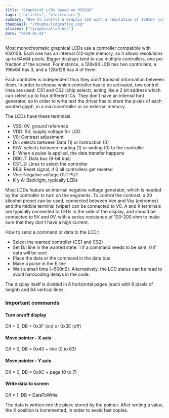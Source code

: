 ```yaml
---
title: "Graphical LCDs based on KS0108"
tags: ["articles", "electronics"]
summary: "How to control a Graphic LCD with a resolution of 128x64 (or 192x64) based in KS0108, using a microcontroller and two 8 bit I/O ports."
thumbnail: "/thumbs/lcdgrafico.png"
aliases: ["/graphicallcd_en/"]
date: "2010-01-01"
---
```

Most monochromatic graphical LCDs use a controller compatible with KS0108. Each one has an internal 512-byte memory, so it allows resolutions up to 64x64 pixels. Bigger displays tend to use multiple controllers, one per fraction of the screen. For instance, a 128x64 LCD has two controllers, a 196x64 has 3, and a 128x128 has 4 of them.

Each controller is independent thus they don't transmit information between them. In order to choose which controller has to be activated, two control lines are used: CS1 and CS2 (chip select), acting like a 2 bit address which can select up to four different ICs. They don't have an internal font generator, so in order to write text the driver has to store the pixels of each wanted glyph, in a microcontroller or an external memory.

The LCDs have these terminals:
	
* VSS: 0V, ground reference
* VDD: 5V, supply voltage for LCD
* V0: Contrast adjustment
* D/I: selects between Data (1) or Instruction (0)
* R/W: selects between reading (1) or writing (0) to the controller
* E: When a pulse is applied, the data transfer happens
* DB0..7: Data bus (8-bit bus)
* CS1..2: Lines to select the controller
* RES: Reset signal, if 0 all controllers get reseted
* Vee: Negative voltage OUTPUT
* K y A: Backlight, typically LEDs
	

Most LCDs feature an internal negative voltage generator, which is needed by the controller to turn on the segments. To control the contrast, a 20 kiloohm preset can be used, connected between Vee and Vss (extremes) and the middle terminal (wiper) can be connected to V0. A and K terminals are typically connected to LEDs in the side of the display, and should be connected to 5V and 0V, with a series resistance of 100-200 ohm to make sure that they don't have a high current.

How to send a command or data to the LCD::
	
* Select the wanted controller (CS1 and CS2)
* Set D/I line in the wanted stete: 1 if a command needs to be sent, 0 if data will be sent
* Place the data or the command in the data bus
* Make a pulse in the E line
* Wait a small time (~500nS). Alternatively, the LCD status can be read to avoid hardcoding delays in the code.

The display itself is divided in 8 horizontal pages (each with 8 pixels of height) and 64 vertical lines.
### Important commands
#### Turn on/off display
D/I = 0, DB = 0x3F (on) or 0x3E (off)
#### Move pointer - X axis
D/I = 0, DB = 0x40 + line (0 to 63)
#### Move pointer - Y axis
D/I = 0, DB = 0x9C + page (0 to 7)
#### Write data to screen
D/I = 1, DB = DataToWrite

The data is written into the place stored by the pointer. After writing a value, the X position is incremented, in order to avoid fast copies.
